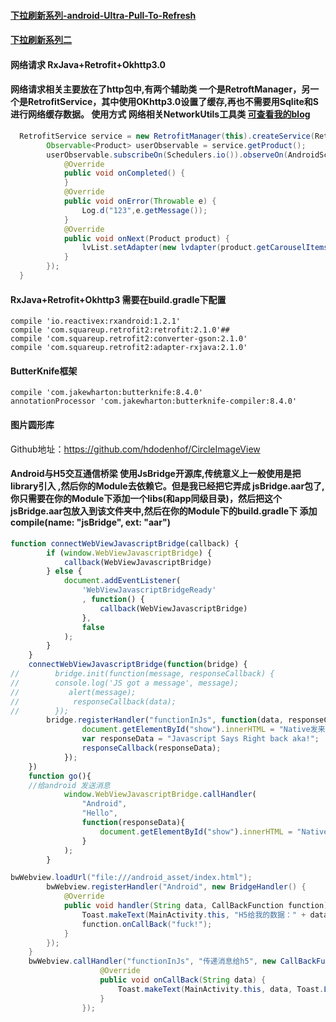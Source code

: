 #### [下拉刷新系列-android-Ultra-Pull-To-Refresh](https://github.com/liaohuqiu/android-Ultra-Pull-To-Refresh)
#### [下拉刷新系列二](https://github.com/XRecyclerView/XRecyclerView)
#### 网络请求 RxJava+Retrofit+Okhttp3.0
#### 网络请求相关主要放在了http包中,有两个辅助类 一个是RetroftManager，另一个是RetrofitService，其中使用OKhttp3.0设置了缓存,再也不需要用Sqlite和S进行网络缓存数据。 使用方式 网络相关NetworkUtils工具类 [可查看我的blog](https://blog.csdn.net/qq_21937107/article/details/79904324)
```java
  RetrofitService service = new RetrofitManager(this).createService(RetrofitService.class);
        Observable<Product> userObservable = service.getProduct();
        userObservable.subscribeOn(Schedulers.io()).observeOn(AndroidSchedulers.mainThread()).subscribe(new Subscriber<Product>() {
            @Override
            public void onCompleted() {
            }
            @Override
            public void onError(Throwable e) {
                Log.d("123",e.getMessage());
            }
            @Override
            public void onNext(Product product) {
                lvList.setAdapter(new lvdapter(product.getCarouselItems(),LoginActivity.this));
            }
        });
  }
```
#### RxJava+Retrofit+Okhttp3 需要在build.gradle下配置 
    compile 'io.reactivex:rxandroid:1.2.1'
    compile 'com.squareup.retrofit2:retrofit:2.1.0'##
    compile 'com.squareup.retrofit2:converter-gson:2.1.0'
    compile 'com.squareup.retrofit2:adapter-rxjava:2.1.0'
 #### ButterKnife框架
    compile 'com.jakewharton:butterknife:8.4.0'
    annotationProcessor 'com.jakewharton:butterknife-compiler:8.4.0'
 #### 图片圆形库
Github地址：https://github.com/hdodenhof/CircleImageView
#### Android与H5交互通信桥梁 使用JsBridge开源库,传统意义上一般使用是把library引入 ,然后你的Module去依赖它。但是我已经把它弄成 jsBridge.aar包了,你只需要在你的Module下添加一个libs(和app同级目录)，然后把这个jsBridge.aar包放入到该文件夹中,然后在你的Module下的build.gradle下 添加compile(name: "jsBridge", ext: "aar")
```javascript
function connectWebViewJavascriptBridge(callback) {
        if (window.WebViewJavascriptBridge) {
            callback(WebViewJavascriptBridge)
        } else {
            document.addEventListener(
                'WebViewJavascriptBridgeReady'
                , function() {
                    callback(WebViewJavascriptBridge)
                },
                false
            );
        }
    }
    connectWebViewJavascriptBridge(function(bridge) {
//        bridge.init(function(message, responseCallback) {
//        console.log('JS got a message', message);
//           alert(message);
//            responseCallback(data);
//        });
        bridge.registerHandler("functionInJs", function(data, responseCallback) {
                document.getElementById("show").innerHTML = "Native发来的消息是：" + data;
                var responseData = "Javascript Says Right back aka!";
                responseCallback(responseData);
            });
    })
    function go(){
    //给android 发送消息
            window.WebViewJavascriptBridge.callHandler(
                "Android",
                "Hello",
                function(responseData){
                    document.getElementById("show").innerHTML = "Native给我的数据:"+responseData;
                }
            );
        }

```
```java
bwWebview.loadUrl("file:///android_asset/index.html");
        bwWebview.registerHandler("Android", new BridgeHandler() {
            @Override
            public void handler(String data, CallBackFunction function) {
                Toast.makeText(MainActivity.this, "H5给我的数据：" + data, Toast.LENGTH_SHORT).show();
                function.onCallBack("fuck!");
            }
        });
    }
    bwWebview.callHandler("functionInJs", "传递消息给h5", new CallBackFunction() {
                    @Override
                    public void onCallBack(String data) {
                        Toast.makeText(MainActivity.this, data, Toast.LENGTH_SHORT).show();
                    }
                });
```



